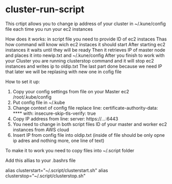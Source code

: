 # cluster-run-script

This crtipt allows you to change ip address of your cluster in ~/.kune/config file each time you run your ec2  instances

How does it works:
in script file you need to provide ID of ec2 instaces
Thas how command will know wich ec2 instaces it should start
After starting ec2 instances it waits until they will be ready
Then it retrieves IP of master node and places it into newip.txt and ~/.kune/config
After you finish to work with your Cluster you are running clusterstop command and it will stop ec2 instances
and writes ip to oldip.txt
The last part done because we need IP that later we will be replasing with new one in cofig file 

How to set it up:
1. Copy your config settings from file on your Master ec2 /root/.kube/config
2. Put config file in ~/.kube
3. Change context of config file
    replace line:
      certificate-authority-data: ****
    with:
      insecure-skip-tls-verify: true
4. Copy IP address from line:
    server: https://*.*.*.*:6443
6. You need to change in both script files ID of your master and worker ec2 instances from AWS cloud
7. Insert IP from config file into oldip.txt
    (inside of file should be only opne ip adres and nothing more, one line of text)

To make it to work you need to copy files into ~/.script folder

Add this allias to your .bashrs file

alias clusterstart="~/.script/clusterstart.sh"
alias clusterstop="~/.script/clusterstop.sh"

